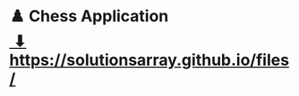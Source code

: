 # ♟️ Chess Application <br> <a href="https://solutionsarray.github.io/application/" target="_blank">&nbsp;⬇</a> <br> <a href="https://solutionsarray.github.io/application/" target="_blank">https://solutionsarray.github.io/files/</a>
